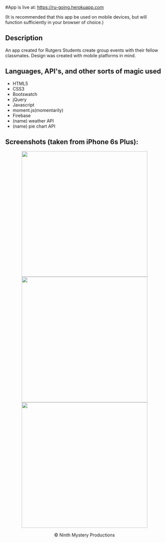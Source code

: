 #App is live at:
https://ru-going.herokuapp.com

(It is recommended that this app be used on mobile devices, but will function sufficiently in your browser of choice.)

## Description
An app created for Rutgers Students create group events with their fellow classmates. Design was created with mobile platforms in mind.

## Languages, API's, and other sorts of magic used

* HTML5
* CSS3
* Bootswatch
* jQuery
* Javascript
* moment.js(momentarily) 
* Firebase
* (name) weather API
* (name) pie chart API

## Screenshots (taken from iPhone 6s Plus):
<p align="center">
<img src="https://raw.githubusercontent.com/eric-h0/meetupApp/master/screenshots/1.png" width="400px" height="auto" align="center"/>

<img src="https://raw.githubusercontent.com/eric-h0/meetupApp/master/screenshots/2.png" width="400px" height="auto" align="center"/>

<img src="https://raw.githubusercontent.com/eric-h0/meetupApp/master/screenshots/3.png" width="400px" height="auto" align="center"/>
</p>

<p align="center">
&copy; Ninth Mystery Productions
</p>

